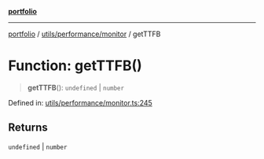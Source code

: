 [**portfolio**](../../../../README.md)

***

[portfolio](../../../../modules.md) / [utils/performance/monitor](../README.md) / getTTFB

# Function: getTTFB()

> **getTTFB**(): `undefined` \| `number`

Defined in: [utils/performance/monitor.ts:245](https://github.com/tnorlund/Portfolio/blob/d90c328047f464fe109d76bd6c13eb6374345e92/portfolio/utils/performance/monitor.ts#L245)

## Returns

`undefined` \| `number`
